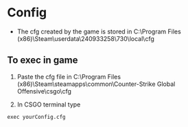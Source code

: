 # Config

* The cfg created by the game is stored in C:\Program Files (x86)\Steam\userdata\240933258\730\local\cfg

## To exec in game

1. Paste the cfg file in C:\Program Files (x86)\Steam\steamapps\common\Counter-Strike Global Offensive\csgo\cfg

2. In CSGO terminal type 
```
exec yourConfig.cfg
```
